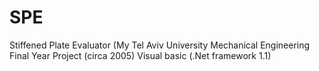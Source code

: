 # SPE
Stiffened Plate Evaluator (My Tel Aviv University Mechanical Engineering  Final Year Project (circa 2005)
Visual basic (.Net framework 1.1)
